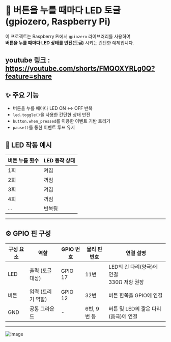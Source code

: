 # 🔁 버튼을 누를 때마다 LED 토글 (gpiozero, Raspberry Pi)

이 프로젝트는 Raspberry Pi에서 `gpiozero` 라이브러리를 사용하여  
**버튼을 누를 때마다 LED 상태를 반전(토글)** 시키는 간단한 예제입니다.

youtube 링크 : https://youtube.com/shorts/FMQOXYRLg0Q?feature=share
---

## ✨ 주요 기능

- 버튼을 누를 때마다 LED ON ↔ OFF 반복
- `led.toggle()`을 사용한 간단한 상태 반전
- `button.when_pressed`를 이용한 이벤트 기반 트리거
- `pause()`를 통한 이벤트 루프 유지

## 📸 LED 작동 예시

| 버튼 누름 횟수 | LED 동작 상태 |
|----------------|----------------|
| 1회             | 켜짐           |
| 2회             | 꺼짐           |
| 3회             | 켜짐           |
| 4회             | 꺼짐           |
| ...             | 반복됨         |

---

## ⚙️ GPIO 핀 구성

| 구성 요소 | 역할             | GPIO 번호 | 물리 핀 번호 | 연결 설명                              |
|------------|------------------|------------|----------------|------------------------------------------|
| LED         | 출력 (토글 대상)   | GPIO 17    | 11번             | LED의 긴 다리(양극)에 연결<br>330Ω 저항 권장 |
| 버튼        | 입력 (트리거 역할) | GPIO 12    | 32번             | 버튼 한쪽을 GPIO에 연결                  |
| GND         | 공통 그라운드       | -          | 6번, 9번 등       | 버튼 및 LED의 짧은 다리(음극)에 연결       |

---

![image](https://github.com/user-attachments/assets/798720c4-7a14-4999-a909-4583569550ed)

